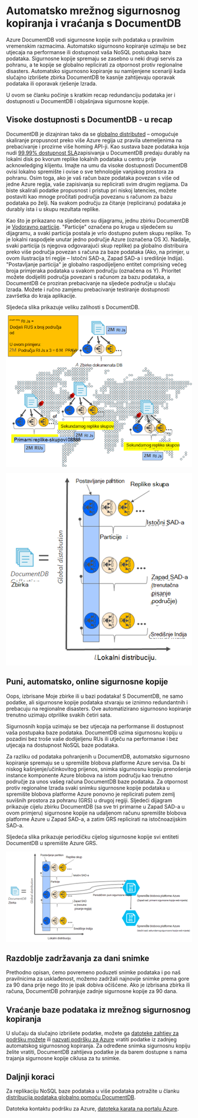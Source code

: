 <properties
    pageTitle="Online sigurnosnog kopiranja i vraćanja s DocumentDB | Microsoft Azure"
    description="Saznajte kako izvesti automatske sigurnosnog kopiranja i vraćanja NoSQL baza podataka s Azure DocumentDB."
    keywords="sigurnosno kopiranje i vraćanje, mrežnog sigurnosnog kopiranja"
    services="documentdb"
    documentationCenter=""
    authors="RahulPrasad16"
    manager="jhubbard"
    editor="monicar"/>

<tags
    ms.service="documentdb"
    ms.workload="data-services"
    ms.tgt_pltfrm="na"
    ms.devlang="multiple"
    ms.topic="article"
    ms.date="09/23/2016"
    ms.author="raprasa"/>

# <a name="automatic-online-backup-and-restore-with-documentdb"></a>Automatsko mrežnog sigurnosnog kopiranja i vraćanja s DocumentDB 

Azure DocumentDB vodi sigurnosne kopije svih podataka u pravilnim vremenskim razmacima. Automatsko sigurnosno kopiranje uzimaju se bez utjecaja na performanse ili dostupnost vaša NoSQL postupaka baze podataka. Sigurnosne kopije spremaju se zasebno u neki drugi servis za pohranu, a te kopije se globalno replicirati za otpornost protiv regionalne disasters. Automatsko sigurnosno kopiranje su namijenjene scenariji kada slučajno izbrišete zbirka DocumentDB te kasnije zahtijevaju oporavak podataka ili oporavak rješenje Izrada.  

U ovom se članku počinje s kratkim recap redundanciju podataka jer i dostupnosti u DocumentDB i objašnjava sigurnosne kopije. 

## <a name="high-availability-with-documentdb---a-recap"></a>Visoke dostupnosti s DocumentDB - u recap

DocumentDB je dizajniran tako da se [globalno distributed](documentdb-distribute-data-globally.md) – omogućuje skaliranje propusnost preko više Azure regija uz pravila utemeljenima na prebacivanje i prozirne više homing API-ji. Kao sustava baze podataka koja nudi [99,99% dostupnost SLA](https://azure.microsoft.com/support/legal/sla/documentdb/v1_0/)zapisivanja u DocumentDB predaju durably na lokalni disk po kvorum replike lokalnih podataka u centru prije acknowledging klijentu. Imajte na umu da visoke dostupnosti DocumentDB ovisi lokalno spremište i ovise o sve tehnologije vanjskog prostora za pohranu. Osim toga, ako je vaš račun baze podataka povezan s više od jedne Azure regija, vaše zapisivanja su replicirati svim drugim regijama. Da biste skalirali podatke propusnost i pristup pri niskoj latencies, možete postaviti kao mnoge pročitati područja povezanu s računom za bazu podataka po želji. Na svakom području za čitanje (repliciranu) podataka je durably ista i u skupu rezultata replike.  

Kao što je prikazano na sljedećem su dijagramu, jednu zbirku DocumentDB je [Vodoravno particije](documentdb-partition-data.md). "Particije" označena po kruga u sljedećem su dijagramu, a svaki particija postala je vrlo dostupno putem skupu replike. To je lokalni raspodjele unutar jedno područje Azure (označena OS X). Nadalje, svaki particija (s njegova odgovarajući skup replike) pa globalno distribuira preko više područja povezan s računa za baze podataka (Ako, na primjer, u ovom ilustracija tri regije – Istočni SAD-a, Zapad SAD-a i središnje Indija). "Postavljanje particija" je globalno raspodijeljeno entitet comprising većeg broja primjeraka podataka u svakom području (označena os Y). Prioritet možete dodijeliti područja povezani s računom za bazu podataka, a DocumentDB će proziran prebacivanje na sljedeće područje u slučaju Izrada. Možete i ručno zamjenu prebacivanje testiranje dostupnosti završetka do kraja aplikacije.  

Sljedeća slika prikazuje veliku zalihosti s DocumentDB.

![Visok stupanj zalihosti s DocumentDB](./media/documentdb-online-backup-and-restore/azure-documentdb-nosql-database-redundancy.png)


![Visok stupanj zalihosti s DocumentDB](./media/documentdb-online-backup-and-restore/azure-documentdb-nosql-database-global-distribution.png)

## <a name="full-automatic-online-backups"></a>Puni, automatsko, online sigurnosne kopije

Oops, izbrisane Moje zbirke ili u bazi podataka! S DocumentDB, ne samo podatke, ali sigurnosne kopije podataka stvaraju se iznimno redundantnih i prebacuju na regionalne disasters. Ove automatizirano sigurnosno kopiranje trenutno uzimaju otprilike svakih četiri sata. 

Sigurnosnih kopija uzimaju se bez utjecaja na performanse ili dostupnost vaša postupaka baze podataka. DocumentDB uzima sigurnosnu kopiju u pozadini bez troše vaše dodijeljenu RUs ili utječu na performanse i bez utjecaja na dostupnost NoSQL baze podataka. 

Za razliku od podataka pohranjenih u DocumentDB, automatsko sigurnosno kopiranje spremaju se u spremište blobova platforme Azure servisa. Da bi niskog kašnjenje/učinkovitog prijenos, snimka sigurnosnu kopiju prenošenja instance komponente Azure blobova na istom području kao trenutno područje za unos vašeg računa DocumentDB baze podataka. Za otpornost protiv regionalne Izrada svaki snimku sigurnosne kopije podataka u spremište blobova platforme Azure ponovno je replicirati putem zemlj suvišnih prostora za pohranu (GRS) u drugoj regiji. Sljedeći dijagram prikazuje cijelu zbirku DocumentDB (sa sve tri primarne u Zapad SAD-a u ovom primjeru) sigurnosne kopije na udaljenom računu spremište blobova platforme Azure u Zapad SAD-a, a zatim GRS replicirati na istočnoazijskim SAD-a. 

Sljedeća slika prikazuje periodičku cijelog sigurnosne kopije svi entiteti DocumentDB u spremište Azure GRS.

![Povremeno cijelog sigurnosne kopije svi entiteti DocumentDB u spremište Azure GRS](./media/documentdb-online-backup-and-restore/azure-documentdb-nosql-database-automatic-backup.png)


## <a name="retention-period-for-a-given-snapshot"></a>Razdoblje zadržavanja za dani snimke

Prethodno opisan, ćemo povremeno poduzeti snimke podataka i po naš pravilnicima za usklađenost, možemo zadržali najnovije snimke prema gore za 90 dana prije nego što je ipak dobiva očišćene. Ako je izbrisana zbirka ili računa, DocumentDB pohranjuje zadnje sigurnosne kopije za 90 dana.

## <a name="restore-database-from-the-online-backup"></a>Vraćanje baze podataka iz mrežnog sigurnosnog kopiranja

U slučaju da slučajno izbrišete podatke, možete ga [datoteke zahtjev za podršku možete](https://portal.azure.com/?#blade/Microsoft_Azure_Support/HelpAndSupportBlade) ili [nazvati podršku za Azure](https://azure.microsoft.com/support/options/) vratiti podatke iz zadnjeg automatskog sigurnosnog kopiranja. Za određene snimka sigurnosnu kopiju želite vratiti, DocumentDB zahtijeva podatke je da barem dostupne s nama trajanja sigurnosne kopije ciklusa za tu snimke.

## <a name="next-steps"></a>Daljnji koraci

Za replikaciju NoSQL baze podataka u više podataka potražite u članku [distribucija podataka globalno pomoću DocumentDB](documentdb-distribute-data-globally.md). 

Datoteka kontaktu podršku za Azure, [datoteka karata na portalu Azure](https://portal.azure.com/?#blade/Microsoft_Azure_Support/HelpAndSupportBlade).